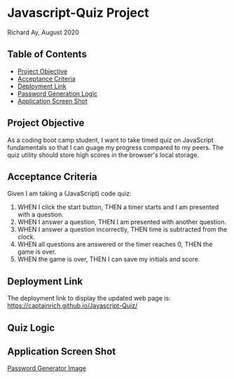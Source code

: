 # Javascript-Quiz Project
Richard Ay, August 2020

## Table of Contents
* [Project Objective](#project-objective)
* [Acceptance Criteria](#acceptance-criteria)
* [Deployment Link](#deployment-link)
* [Password Generation Logic](#password-generation-logic)
* [Application Screen Shot](#application-screen-shot)


## Project Objective
As a coding boot camp student, I want to take  timed quiz on JavaScript fundamentals so that I can guage my progress compared to my peers.  The quiz utility should store high scores in the browser's local storage.

## Acceptance Criteria
Given I am taking a (JavaScript) code quiz:

1) WHEN I click the start button, THEN a timer starts and I am presented with a question.
2) WHEN I answer a question, THEN I am presented with another question.
3) WHEN I answer a question incorrectly, THEN time is subtracted from the clock.
4) WHEN all questions are answered or the timer reaches 0, THEN the game is over.
5) WHEN the game is over, THEN I can save my initials and score.

## Deployment Link
The deployment link to display the updated web page is: 
https://captainrich.github.io/Javascript-Quiz/


## Quiz Logic


## Application Screen Shot

[Password Generator Image](https://github.com/CaptainRich/Javascript-Quiz/blob/master/screenshot.jpg)

